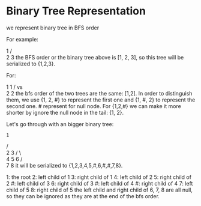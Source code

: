 # Binary Tree Representation

we represent binary tree in BFS order 

For example:

  1
 / \
2   3
the BFS order or the binary tree above is [1, 2, 3], so this tree will be serialized to {1,2,3}.

For:

  1      1
 /   vs   \
2          2
the bfs order of the two trees are the same: [1,2]. In order to distinguish them, we use
{1, 2, #} to represent the first one and {1, #, 2} to represent the second one. # represent for null node. For {1,2,#} we can make it more shorter by ignore the null node in the tail: {1, 2}.

Let's go through with an bigger binary tree:

    1
   / \
  2   3
 / \   \
4   5   6
   / \
  7   8
it will be serialized to {1,2,3,4,5,#,6,#,#,7,8}.

1: the root
2: left child of 1
3: right child of 1
4: left child of 2
5: right child of 2
#: left child of 3
6: right child of 3
#: left child of 4
#: right child of 4
7: left child of 5
8: right child of 5
the left child and right child of 6, 7, 8 are all null, so they can be ignored as they are at the end of the bfs order.
